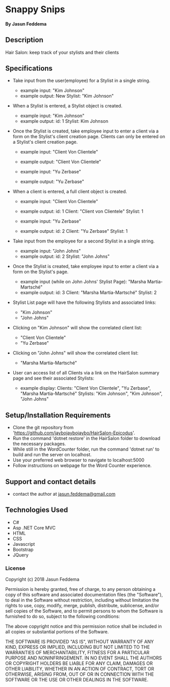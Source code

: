 
# Snappy Snips 
#### By Jasun Feddema

## Description
Hair Salon: keep track of your stylists and their clients

## Specifications
* Take input from the user(employee) for a Stylist in a single string.
  - example input: "Kim Johnson"
  - example output: New Stylist: "Kim Johnson"

* When a Stylist is entered, a Stylist object is created.
  - example input: "Kim Johnson"
  - example output:
    id: 1
    Stylist: Kim Johnson

* Once the Stylist is created, take employee input to enter a client via a form on the Stylist's client creation page.
  Clients can only be entered on a Stylist's client creation page.
  - example input: "Client Von Clientele"
  - example output: "Client Von Clientele"

  - example input: "Yu Zerbase"
  - example output: "Yu Zerbase"

* When a client is entered, a full client object is created.
  - example input: "Client Von Clientele"
  - example output:
    id: 1
    Client: "Client von Clientele"
    Stylist: 1

  - example input: "Yu Zerbase"
  - example output:
    id: 2
    Client: "Yu Zerbase"
    Stylist: 1

* Take input from the employee for a second Stylist in a single string.
  - example input: "John Johns"
  - example output:
    id: 2
    Stylist: "John Johns"

* Once the Stylist is created, take employee input to enter a client via a form on the Stylist's page.
  - example input (while on John Johns' Stylist Page): "Marsha Martia-Martsché"
  - example output:
    id: 3
    Client: "Marsha Martia-Martsché"
    Stylist: 2    

* Stylist List page will have the following Stylists and associated links:
  - "Kim Johnson"
  - "John Johns"

* Clicking on "Kim Johnson" will show the correlated client list:
  - "Client Von Clientele"
  - "Yu Zerbase"

* Clicking on "John Johns" will show the correlated client list:
  - "Marsha Martia-Martsché"

* User can access list of all Clients via a link on the HairSalon summary page and see their associated Stylists:
  - example display:
   Clients: "Client Von Clientele", "Yu Zerbase", "Marsha Martia-Martsché"
   Stylists: "Kim Johnson", "Kim Johnson", "John Johns"

## Setup/Installation Requirements

* Clone the git repository from 'https://github.com/jaybojaybojaybo/HairSalon-Epicodus'.
* Run the command 'dotnet restore' in the HairSalon folder to download the necessary packages.
* While still in the WordCounter folder, run the command 'dotnet run' to build and run the server on localhost.
* Use your preferred web browser to navigate to localhost:5000
* Follow instructions on webpage for the Word Counter experience.


## Support and contact details

* contact the author at jasun.feddema@gmail.com

## Technologies Used

* C#
* Asp .NET Core MVC
* HTML
* CSS
* Javascript
* Bootstrap
* JQuery

### License

Copyright (c) 2018 Jasun Feddema

Permission is hereby granted, free of charge, to any person obtaining a copy of this software and associated documentation files (the "Software"), to deal in the Software without restriction, including without limitation the rights to use, copy, modify, merge, publish, distribute, sublicense, and/or sell copies of the Software, and to permit persons to whom the Software is furnished to do so, subject to the following conditions:

The above copyright notice and this permission notice shall be included in all copies or substantial portions of the Software.

THE SOFTWARE IS PROVIDED "AS IS", WITHOUT WARRANTY OF ANY KIND, EXPRESS OR IMPLIED, INCLUDING BUT NOT LIMITED TO THE WARRANTIES OF MERCHANTABILITY, FITNESS FOR A PARTICULAR PURPOSE AND NONINFRINGEMENT. IN NO EVENT SHALL THE AUTHORS OR COPYRIGHT HOLDERS BE LIABLE FOR ANY CLAIM, DAMAGES OR OTHER LIABILITY, WHETHER IN AN ACTION OF CONTRACT, TORT OR OTHERWISE, ARISING FROM, OUT OF OR IN CONNECTION WITH THE SOFTWARE OR THE USE OR OTHER DEALINGS IN THE SOFTWARE.

